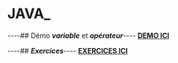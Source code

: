 # JAVA_ 

----## Démo ***variable*** et ***opérateur***----
[**DEMO ICI**](https://github.com/aurelie661/JAVA_/tree/main/firstProject/src/Demo)

----## ***Exercices***----
[**EXERCICES ICI**](https://github.com/aurelie661/JAVA_/tree/main/firstProject/src/exercices)

